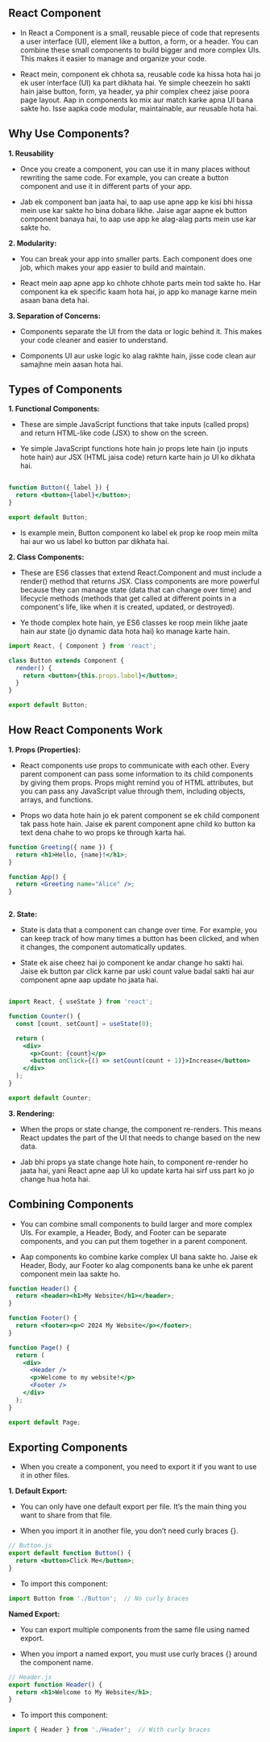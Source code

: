 ##  React Component




- In React a Component is a small, reusable piece of code that represents a  user interface (UI), element  like a button, a form, or a header. You can combine these small components to build bigger and more complex UIs. This makes it easier to manage and organize your code.

- React mein, component ek chhota sa, reusable code ka hissa hota hai jo ek user interface (UI) ka part dikhata hai. Ye simple cheezein ho sakti hain jaise button, form, ya header, ya phir complex cheez jaise poora page layout. Aap in components ko mix aur match karke apna UI bana sakte ho. Isse aapka code modular, maintainable, aur reusable hota hai.


## Why Use Components?


**1. Reusability**


- Once you create a component, you can use it in many places without rewriting the same code. For example, you can create a button component and use it in different parts of your app.

-  Jab ek component ban jaata hai, to aap use apne app ke kisi bhi hissa mein use kar sakte ho bina dobara likhe. Jaise agar aapne ek button component banaya hai, to aap use app ke alag-alag parts mein use kar sakte ho.

**2. Modularity:**

- You can break your app into smaller parts. Each component does one job, which makes your app easier to build and maintain.

- React mein aap apne app ko chhote chhote parts mein tod sakte ho. Har component ka ek specific kaam hota hai, jo app ko manage karne mein asaan bana deta hai.


**3. Separation of Concerns:**

- Components separate the UI from the data or logic behind it. This makes your code cleaner and easier to understand.

- Components UI aur uske logic ko alag rakhte hain, jisse code clean aur samajhne mein aasan hota hai.


## Types of Components

**1. Functional Components:**

- These are simple JavaScript functions that take inputs (called props) and return HTML-like code (JSX) to show on the screen.

- Ye simple JavaScript functions hote hain jo props lete hain (jo inputs hote hain) aur JSX (HTML jaisa code) return karte hain jo UI ko dikhata hai.

```jsx

function Button({ label }) {
  return <button>{label}</button>;
}

export default Button;


```

- Is example mein, Button component ko label ek prop ke roop mein milta hai aur wo us label ko button par dikhata hai.

**2. Class Components:**


- These are ES6 classes that extend React.Component and must include a render() method that returns JSX. Class components are more powerful because they can manage state (data that can change over time) and lifecycle methods (methods that get called at different points in a component's life, like when it is created, updated, or destroyed).

- Ye thode complex hote hain, ye ES6 classes ke roop mein likhe jaate hain aur state (jo dynamic data hota hai) ko manage karte hain.


````jsx
import React, { Component } from 'react';

class Button extends Component {
  render() {
    return <button>{this.props.label}</button>;
  }
}

export default Button;


````

## How React Components Work

**1. Props (Properties):**

- React components use props to communicate with each other. Every parent component can pass some information to its child components by giving them props. Props might remind you of HTML attributes, but you can pass any JavaScript value through them, including objects, arrays, and functions.

- Props wo data hote hain jo ek parent component se ek child component tak pass hote hain. Jaise ek parent component apne child ko button ka text dena chahe to wo props ke through karta hai.


````jsx
function Greeting({ name }) {
  return <h1>Hello, {name}!</h1>;
}

function App() {
  return <Greeting name="Alice" />;
}



````
**2. State:**

- State is data that a component can change over time. For example, you can keep track of how many times a button has been clicked, and when it changes, the component automatically updates.

- State ek aise cheez hai jo component ke andar change ho sakti hai. Jaise ek button par click karne par uski count value badal sakti hai aur component apne aap update ho jaata hai.


````jsx

import React, { useState } from 'react';

function Counter() {
  const [count, setCount] = useState(0);

  return (
    <div>
      <p>Count: {count}</p>
      <button onClick={() => setCount(count + 1)}>Increase</button>
    </div>
  );
}

export default Counter;


````


**3. Rendering:**


- When the props or state change, the component re-renders. This means React updates the part of the UI that needs to change based on the new data.

- Jab bhi props ya state change hote hain, to component re-render ho jaata hai, yani React apne aap UI ko update karta hai sirf uss part ko jo change hua hota hai.


## Combining Components


- You can combine small components to build larger and more complex UIs. For example, a Header, Body, and Footer can be separate components, and you can put them together in a parent component.

- Aap components ko combine karke complex UI bana sakte ho. Jaise ek Header, Body, aur Footer ko alag components bana ke unhe ek parent component mein laa sakte ho.

````jsx
function Header() {
  return <header><h1>My Website</h1></header>;
}

function Footer() {
  return <footer><p>© 2024 My Website</p></footer>;
}

function Page() {
  return (
    <div>
      <Header />
      <p>Welcome to my website!</p>
      <Footer />
    </div>
  );
}

export default Page;

````



## Exporting Components

- When you create a component, you need to export it if you want to use it in other files.

**1. Default Export:**


- You can only have one default export per file. It’s the main thing you want to share from that file.

- When you import it in another file, you don’t need curly braces {}.

````jsx
// Button.js
export default function Button() {
  return <button>Click Me</button>;
}


````

- To import this component:


````jsx
import Button from './Button';  // No curly braces


````

**Named Export:**

- You can export multiple components from the same file using named export.

- When you import a named export, you must use curly braces {} around the component name.

```jsx
// Header.js
export function Header() {
  return <h1>Welcome to My Website</h1>;
}


```


- To import this component:

```jsx
import { Header } from './Header';  // With curly braces



```